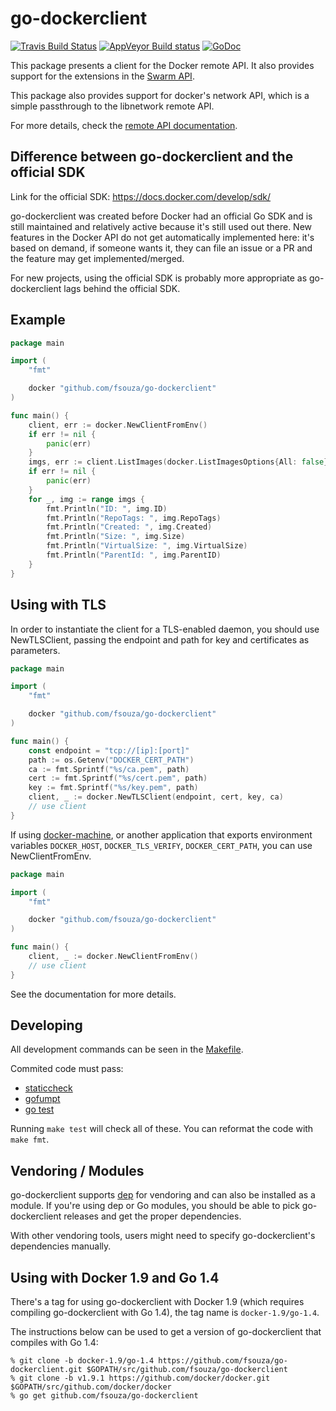 # go-dockerclient

[![Travis Build Status](https://travis-ci.com/fsouza/go-dockerclient.svg?branch=master)](https://travis-ci.com/fsouza/go-dockerclient)
[![AppVeyor Build status](https://ci.appveyor.com/api/projects/status/4yusq1f9dqbicobt?svg=true)](https://ci.appveyor.com/project/fsouza/go-dockerclient)
[![GoDoc](https://img.shields.io/badge/api-Godoc-blue.svg?style=flat-square)](https://godoc.org/github.com/fsouza/go-dockerclient)

This package presents a client for the Docker remote API. It also provides
support for the extensions in the [Swarm API](https://docs.docker.com/swarm/swarm-api/).

This package also provides support for docker's network API, which is a simple
passthrough to the libnetwork remote API.

For more details, check the [remote API
documentation](https://docs.docker.com/engine/api/latest/).

## Difference between go-dockerclient and the official SDK

Link for the official SDK: https://docs.docker.com/develop/sdk/

go-dockerclient was created before Docker had an official Go SDK and is
still maintained and relatively active because it's still used out there. New
features in the Docker API do not get automatically implemented here: it's
based on demand, if someone wants it, they can file an issue or a PR and the
feature may get implemented/merged.

For new projects, using the official SDK is probably more appropriate as
go-dockerclient lags behind the official SDK.

## Example

```go
package main

import (
	"fmt"

	docker "github.com/fsouza/go-dockerclient"
)

func main() {
	client, err := docker.NewClientFromEnv()
	if err != nil {
		panic(err)
	}
	imgs, err := client.ListImages(docker.ListImagesOptions{All: false})
	if err != nil {
		panic(err)
	}
	for _, img := range imgs {
		fmt.Println("ID: ", img.ID)
		fmt.Println("RepoTags: ", img.RepoTags)
		fmt.Println("Created: ", img.Created)
		fmt.Println("Size: ", img.Size)
		fmt.Println("VirtualSize: ", img.VirtualSize)
		fmt.Println("ParentId: ", img.ParentID)
	}
}
```

## Using with TLS

In order to instantiate the client for a TLS-enabled daemon, you should use
NewTLSClient, passing the endpoint and path for key and certificates as
parameters.

```go
package main

import (
	"fmt"

	docker "github.com/fsouza/go-dockerclient"
)

func main() {
	const endpoint = "tcp://[ip]:[port]"
	path := os.Getenv("DOCKER_CERT_PATH")
	ca := fmt.Sprintf("%s/ca.pem", path)
	cert := fmt.Sprintf("%s/cert.pem", path)
	key := fmt.Sprintf("%s/key.pem", path)
	client, _ := docker.NewTLSClient(endpoint, cert, key, ca)
	// use client
}
```

If using [docker-machine](https://docs.docker.com/machine/), or another
application that exports environment variables `DOCKER_HOST`,
`DOCKER_TLS_VERIFY`, `DOCKER_CERT_PATH`, you can use NewClientFromEnv.


```go
package main

import (
	"fmt"

	docker "github.com/fsouza/go-dockerclient"
)

func main() {
	client, _ := docker.NewClientFromEnv()
	// use client
}
```

See the documentation for more details.

## Developing

All development commands can be seen in the [Makefile](Makefile).

Commited code must pass:

* [staticcheck](https://staticcheck.io/)
* [gofumpt](https://github.com/mvdan/gofumpt)
* [go test](https://golang.org/cmd/go/#hdr-Test_packages)

Running ``make test`` will check all of these. You can reformat the code with
``make fmt``.

## Vendoring / Modules

go-dockerclient supports [dep](https://github.com/golang/dep/) for vendoring
and can also be installed as a module. If you're using dep or Go modules, you
should be able to pick go-dockerclient releases and get the proper
dependencies.

With other vendoring tools, users might need to specify go-dockerclient's
dependencies manually.

## Using with Docker 1.9 and Go 1.4

There's a tag for using go-dockerclient with Docker 1.9 (which requires
compiling go-dockerclient with Go 1.4), the tag name is ``docker-1.9/go-1.4``.

The instructions below can be used to get a version of go-dockerclient that compiles with Go 1.4:

```
% git clone -b docker-1.9/go-1.4 https://github.com/fsouza/go-dockerclient.git $GOPATH/src/github.com/fsouza/go-dockerclient
% git clone -b v1.9.1 https://github.com/docker/docker.git $GOPATH/src/github.com/docker/docker
% go get github.com/fsouza/go-dockerclient
```
